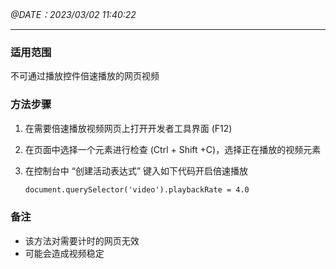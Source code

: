 *@DATE：2023/03/02 11:40:22*

---

### 适用范围

不可通过播放控件倍速播放的网页视频

### 方法步骤

1. 在需要倍速播放视频网页上打开开发者工具界面 (F12)

2. 在页面中选择一个元素进行检查 (Ctrl + Shift +C)，选择正在播放的视频元素

3. 在控制台中 “创建活动表达式” 键入如下代码开启倍速播放

    ```html
    document.querySelector('video').playbackRate = 4.0
    ```

### 备注

- 该方法对需要计时的网页无效
- 可能会造成视频稳定